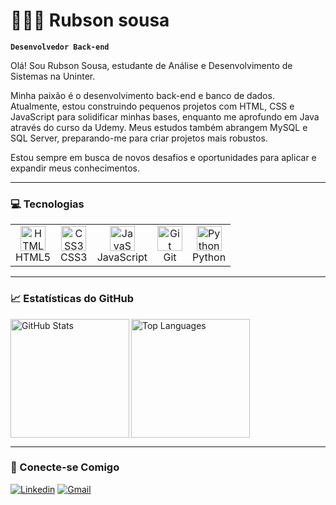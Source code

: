 # 👩🏻‍💻 Rubson sousa

**`Desenvolvedor Back-end`**

Olá! Sou Rubson Sousa, estudante de Análise e Desenvolvimento de Sistemas na Uninter.

Minha paixão é o desenvolvimento back-end e banco de dados. Atualmente, estou construindo pequenos projetos com HTML, CSS e JavaScript para solidificar minhas bases, enquanto me aprofundo em Java através do curso da Udemy. Meus estudos também abrangem MySQL e SQL Server, preparando-me para criar projetos mais robustos.

Estou sempre em busca de novos desafios e oportunidades para aplicar e expandir meus conhecimentos.

---

### 💻 Tecnologias

<table>
  <tr>
    <td align="center">
      <img src="https://cdn.jsdelivr.net/gh/devicons/devicon@latest/icons/html5/html5-original.svg" width="40" height="40" alt="HTML5" title="HTML5">
      <br>HTML5
    </td>
    <td align="center">
      <img src="https://cdn.jsdelivr.net/gh/devicons/devicon@latest/icons/css3/css3-original.svg" width="40" height="40" alt="CSS3" title="CSS3">
      <br>CSS3
    </td>
    <td align="center">
      <img src="https://cdn.jsdelivr.net/gh/devicons/devicon@latest/icons/javascript/javascript-original.svg" width="40" height="40" alt="JavaScript" title="JavaScript">
      <br>JavaScript
    </td>
    <td align="center">
      <img src="https://cdn.jsdelivr.net/gh/devicons/devicon@latest/icons/git/git-original.svg" width="40" height="40" alt="Git" title="Git">
      <br>Git
    </td>
    <td align="center">
      <img src="https://cdn.jsdelivr.net/gh/devicons/devicon@latest/icons/python/python-original.svg" width="40" height="40" alt="Python" title="Python">
      <br>Python
    </td>
  </tr>
</table>

---

### 📈 Estatísticas do GitHub

<p>
  <img 
    align="left" 
    alt="GitHub Stats" 
    height="190" 
    src="https://github-readme-stats.vercel.app/api?username=Rubsons14&show_icons=true&theme=tokyonight&include_all_commits=true&locale=pt-br" 
  />
<img 
  align="left" 
  alt="Top Languages" 
  height="190" 
  src="https://github-readme-stats.vercel.app/api/top-langs/?username=Rubsons14&theme=tokyonight&layout=compact&custom_title=Tecnologias&langs_count=9&size_weight=0.5&count_weight=0.5" 
/>
</p>

<br clear="both">

---

### 🔗 Conecte-se Comigo

[![Linkedin](https://img.shields.io/badge/LinkedIn-0077B5?style=for-the-badge&logo=linkedin&logoColor=white)](https://www.linkedin.com/in/rubson-sousa-817244202/)
[![Gmail](https://img.shields.io/badge/Gmail-D14836?style=for-the-badge&logo=gmail&logoColor=white)](mailto:contato.rubson01@gmail.com)
